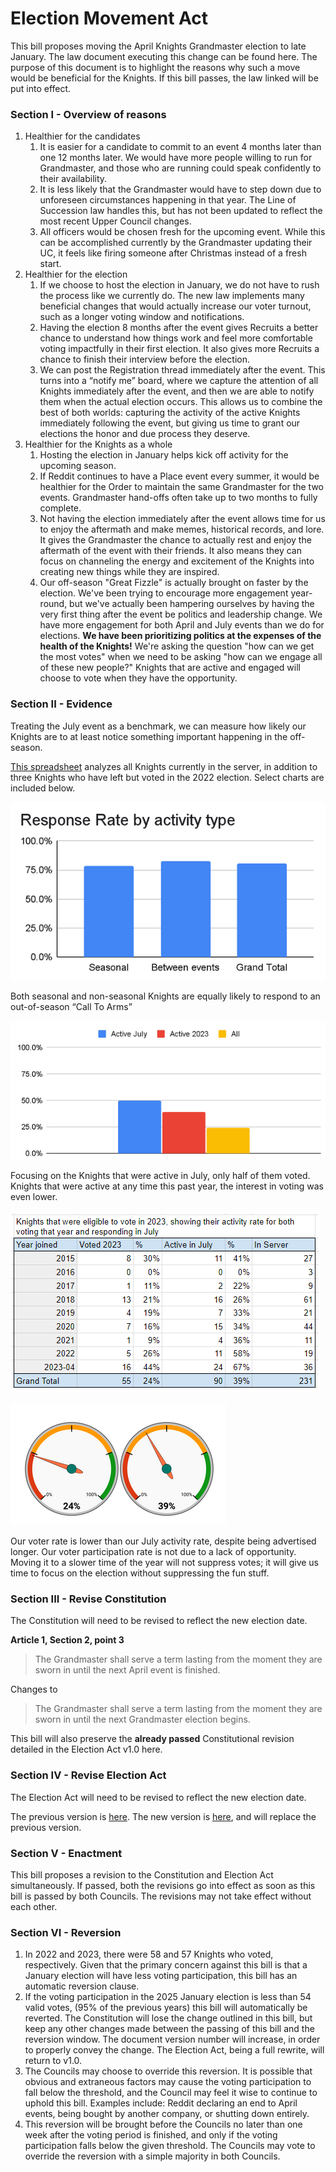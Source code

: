 # Election Movement Act
This bill proposes moving the April Knights Grandmaster election to late January. The law document executing this change can be found here. The purpose of this document is to highlight the reasons why such a move would be beneficial for the Knights. If this bill passes, the law linked will be put into effect.

### Section I - Overview of reasons

1. Healthier for the candidates
    1. It is easier for a candidate to commit to an event 4 months later than one 12 months later. We would have more people willing to run for Grandmaster, and those who are running could speak confidently to their availability.
    1. It is less likely that the Grandmaster would have to step down due to unforeseen circumstances happening in that year. The Line of Succession law handles this, but has not been updated to reflect the most recent Upper Council changes.
    1. All officers would be chosen fresh for the upcoming event. While this can be accomplished currently by the Grandmaster updating their UC, it feels like firing someone after Christmas instead of a fresh start.
1. Healthier for the election
    1. If we choose to host the election in January, we do not have to rush the process like we currently do. The new law implements many beneficial changes that would actually increase our voter turnout, such as a longer voting window and notifications.
    1. Having the election 8 months after the event gives Recruits a better chance to understand how things work and feel more comfortable voting impactfully in their first election. It also gives more Recruits a chance to finish their interview before the election.
    1. We can post the Registration thread immediately after the event. This turns into a “notify me” board, where we capture the attention of all Knights immediately after the event, and then we are able to notify them when the actual election occurs. This allows us to combine the best of both worlds: capturing the activity of the active Knights immediately following the event, but giving us time to grant our elections the honor and due process they deserve.
1. Healthier for the Knights as a whole
    1. Hosting the election in January helps kick off activity for the upcoming season.
    1. If Reddit continues to have a Place event every summer, it would be healthier for the Order to maintain the same Grandmaster for the two events. Grandmaster hand-offs often take up to two months to fully complete.
    1. Not having the election immediately after the event allows time for us to enjoy the aftermath and make memes, historical records, and lore. It gives the Grandmaster the chance to actually rest and enjoy the aftermath of the event with their friends. It also means they can focus on channeling the energy and excitement of the Knights into creating new things while they are inspired.
    1. Our off-season "Great Fizzle" is actually brought on faster by the election. We've been trying to encourage more engagement year-round, but we've actually been hampering ourselves by having the very first thing after the event be politics and leadership change. We have more engagement for both April and July events than we do for elections. **We have been prioritizing politics at the expenses of the health of the Knights!** We're asking the question "how can we get the most votes" when we need to be asking "how can we engage all of these new people?" Knights that are active and engaged will choose to vote when they have the opportunity.

### Section II - Evidence
Treating the July event as a benchmark, we can measure how likely our Knights are to at least notice something important happening in the off-season.

[This spreadsheet](https://docs.google.com/spreadsheets/d/1v_FhN9lcz8-3yN95BYIMjbrTK5TGoVjDsFle_OO96ZM/edit?usp=sharing) analyzes all Knights currently in the server, in addition to three Knights who have left but voted in the 2022 election. Select charts are included below.

![Alt text](../Images/election-movement-act-1.png)

Both seasonal and non-seasonal Knights are equally likely to respond to an out-of-season “Call To Arms”

![Alt text](../Images/election-movement-act-2.png)

Focusing on the Knights that were active in July, only half of them voted. Knights that were active at any time this past year, the interest in voting was even lower.

![Alt text](../Images/election-movement-act-3.png)

![Alt text](../Images/election-movement-act-4.png)

Our voter rate is lower than our July activity rate, despite being advertised longer. Our voter participation rate is not due to a lack of opportunity. Moving it to a slower time of the year will not suppress votes; it will give us time to focus on the election without suppressing the fun stuff.

### Section III - Revise Constitution
The Constitution will need to be revised to reflect the new election date.

**Article 1, Section 2, point 3**

> The Grandmaster shall serve a term lasting from the moment they are sworn in until the next April event is finished.

Changes to

> The Grandmaster shall serve a term lasting from the moment they are sworn in until the next Grandmaster election begins.

This bill will also preserve the **already passed** Constitutional revision detailed in the Election Act v1.0 here.

### Section IV - Revise Election Act
The Election Act will need to be revised to reflect the new election date.

The previous version is [here](https://docs.google.com/document/d/1hU9NEfn8lslSeoIgHMRG_Ax32HixKaqKzr4gz6w-wMw/edit). The new version is [here](https://docs.google.com/document/d/1GspJQGnniI6oT_FuQLkvgNnPxesd0TqTuwih0FDo7Z4/edit), and will replace the previous version.

### Section V - Enactment
This bill proposes a revision to the Constitution and Election Act simultaneously. If passed, both the revisions go into effect as soon as this bill is passed by both Councils. The revisions may not take effect without each other.

### Section VI - Reversion
1. 	In 2022 and 2023, there were 58 and 57 Knights who voted, respectively. Given that the primary concern against this bill is that a January election will have less voting participation, this bill has an automatic reversion clause.
2.	If the voting participation in the 2025 January election is less than 54 valid votes, (95% of the previous years) this bill will automatically be reverted. The Constitution will lose the change outlined in this bill, but keep any other changes made between the passing of this bill and the reversion window. The document version number will increase, in order to properly convey the change. The Election Act, being a full rewrite, will return to v1.0.
3.	The Councils may choose to override this reversion. It is possible that obvious and extraneous factors may cause the voting participation to fall below the threshold, and the Council may feel it wise to continue to uphold this bill. Examples include: Reddit declaring an end to April events, being bought by another company, or shutting down entirely.
4.	This reversion will be brought before the Councils no later than one week after the voting period is finished, and only if the voting participation falls below the given threshold. The Councils may vote to override the reversion with a simple majority in both Councils.
